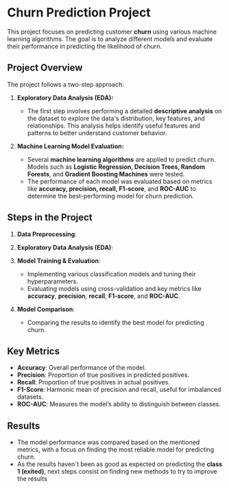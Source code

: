 # **Churn Prediction Project**

This project focuses on predicting customer **churn** using various machine learning algorithms. The goal is to analyze different models and evaluate their performance in predicting the likelihood of churn.

## **Project Overview**

The project follows a two-step approach:

1. **Exploratory Data Analysis (EDA):**
   - The first step involves performing a detailed **descriptive analysis** on the dataset to explore the data's distribution, key features, and relationships. This analysis helps identify useful features and patterns to better understand customer behavior.

2. **Machine Learning Model Evaluation:**
   - Several **machine learning algorithms** are applied to predict churn. Models such as **Logistic Regression, Decision Trees, Random Forests**, and **Gradient Boosting Machines** were tested.
   - The performance of each model was evaluated based on metrics like **accuracy, precision, recall, F1-score**, and **ROC-AUC** to determine the best-performing model for churn prediction.


## **Steps in the Project**

1. **Data Preprocessing**:

2. **Exploratory Data Analysis (EDA)**:

3. **Model Training & Evaluation**:
   - Implementing various classification models and tuning their hyperparameters.
   - Evaluating models using cross-validation and key metrics like **accuracy**, **precision**, **recall**, **F1-score**, and **ROC-AUC**.

4. **Model Comparison**:
   - Comparing the results to identify the best model for predicting churn.

## **Key Metrics**

- **Accuracy**: Overall performance of the model.
- **Precision**: Proportion of true positives in predicted positives.
- **Recall**: Proportion of true positives in actual positives.
- **F1-Score**: Harmonic mean of precision and recall, useful for imbalanced datasets.
- **ROC-AUC**: Measures the model’s ability to distinguish between classes.

## **Results**

- The model performance was compared based on the mentioned metrics, with a focus on finding the most reliable model for predicting churn.
- As the results haven´t been as good as expected on predicting the **class 1 (exited)**, next steps consist on finding new methods to try to improve the results
